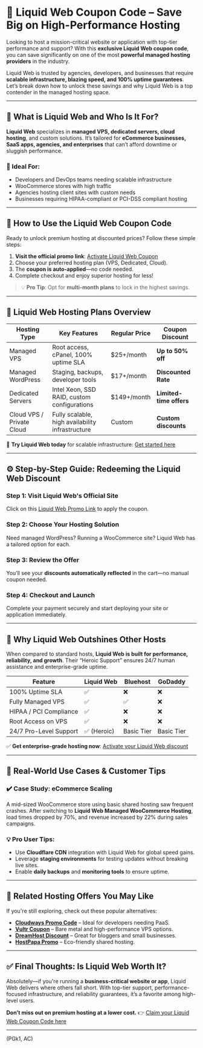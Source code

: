 # 🚀 Liquid Web Coupon Code – Save Big on High-Performance Hosting

Looking to host a mission-critical website or application with top-tier performance and support? With this **exclusive Liquid Web coupon code**, you can save significantly on one of the most **powerful managed hosting providers** in the industry.

Liquid Web is trusted by agencies, developers, and businesses that require **scalable infrastructure, blazing speed, and 100% uptime guarantees**. Let’s break down how to unlock these savings and why Liquid Web is a top contender in the managed hosting space.

---

## 🔎 What is Liquid Web and Who Is It For?

**Liquid Web** specializes in **managed VPS, dedicated servers, cloud hosting**, and custom solutions. It’s tailored for **eCommerce businesses, SaaS apps, agencies, and enterprises** that can’t afford downtime or sluggish performance.

### 🧠 Ideal For:

* Developers and DevOps teams needing scalable infrastructure
* WooCommerce stores with high traffic
* Agencies hosting client sites with custom needs
* Businesses requiring HIPAA-compliant or PCI-DSS compliant hosting

---

## 🎁 How to Use the Liquid Web Coupon Code

Ready to unlock premium hosting at discounted prices? Follow these simple steps:

1. **Visit the official promo link**: [Activate Liquid Web Coupon](https://snipitx.com/liquidweb-jy)
2. Choose your preferred hosting plan (VPS, Dedicated, Cloud).
3. The **coupon is auto-applied**—no code needed.
4. Complete checkout and enjoy superior hosting for less!

> 💡 **Pro Tip**: Opt for **multi-month plans** to lock in the highest savings.

---

## 💼 Liquid Web Hosting Plans Overview

| Hosting Type              | Key Features                                     | Regular Price | Coupon Discount         |
| ------------------------- | ------------------------------------------------ | ------------- | ----------------------- |
| Managed VPS               | Root access, cPanel, 100% uptime SLA             | \$25+/month   | **Up to 50% off**       |
| Managed WordPress         | Staging, backups, developer tools                | \$17+/month   | **Discounted Rate**     |
| Dedicated Servers         | Intel Xeon, SSD RAID, custom configurations      | \$149+/month  | **Limited-time offers** |
| Cloud VPS / Private Cloud | Fully scalable, high availability infrastructure | Custom        | **Custom discounts**    |

🎯 **Try Liquid Web today** for scalable infrastructure: [Get started here](https://snipitx.com/liquidweb-jy)

---

## ⚙️ Step-by-Step Guide: Redeeming the Liquid Web Discount

### Step 1: Visit Liquid Web's Official Site

Click on this [Liquid Web Promo Link](https://snipitx.com/liquidweb-jy) to apply the coupon.

### Step 2: Choose Your Hosting Solution

Need managed WordPress? Running a WooCommerce site? Liquid Web has a tailored option for each.

### Step 3: Review the Offer

You’ll see your **discounts automatically reflected** in the cart—no manual coupon needed.

### Step 4: Checkout and Launch

Complete your payment securely and start deploying your site or application immediately.

---

## 🧪 Why Liquid Web Outshines Other Hosts

When compared to standard hosts, **Liquid Web is built for performance, reliability, and growth**. Their “Heroic Support” ensures 24/7 human assistance and enterprise-grade uptime.

| Feature                | Liquid Web | Bluehost   | GoDaddy    |
| ---------------------- | ---------- | ---------- | ---------- |
| 100% Uptime SLA        | ✅          | ❌          | ❌          |
| Fully Managed VPS      | ✅          | ✅          | ❌          |
| HIPAA / PCI Compliance | ✅          | ❌          | ❌          |
| Root Access on VPS     | ✅          | ❌          | ❌          |
| 24/7 Pro-Level Support | ✅ (Heroic) | Basic Tier | Basic Tier |

✅ **Get enterprise-grade hosting now**: [Activate your Liquid Web discount](https://snipitx.com/liquidweb-jy)

---

## 🧩 Real-World Use Cases & Customer Tips

### ✔️ Case Study: eCommerce Scaling

A mid-sized WooCommerce store using basic shared hosting saw frequent crashes. After switching to **Liquid Web Managed WooCommerce Hosting**, load times dropped by 70%, and revenue increased by 22% during sales campaigns.

### 💡 Pro User Tips:

* Use **Cloudflare CDN** integration with Liquid Web for global speed gains.
* Leverage **staging environments** for testing updates without breaking live sites.
* Enable **daily backups** and **monitoring tools** to ensure uptime.

---

## 🔄 Related Hosting Offers You May Like

If you're still exploring, check out these popular alternatives:

* **[Cloudways Promo Code](https://snipitx.com/cloudways-jy)** – Ideal for developers needing PaaS.
* **[Vultr Coupon](https://snipitx.com/vultr-jy)** – Bare metal and high-performance VPS options.
* **[DreamHost Discount](https://snipitx.com/dreamhost-jy)** – Great for bloggers and small businesses.
* **[HostPapa Promo](https://snipitx.com/hostpapa-jy)** – Eco-friendly shared hosting.

---

## ✅ Final Thoughts: Is Liquid Web Worth It?

Absolutely—if you're running a **business-critical website or app**, Liquid Web delivers where others fall short. With top-tier support, performance-focused infrastructure, and reliability guarantees, it’s a favorite among high-level users.

**Don’t miss out on premium hosting at a lower cost.**
👉 [Claim your Liquid Web Coupon Code here](https://snipitx.com/liquidweb-jy)

---

(PGk1, AC)